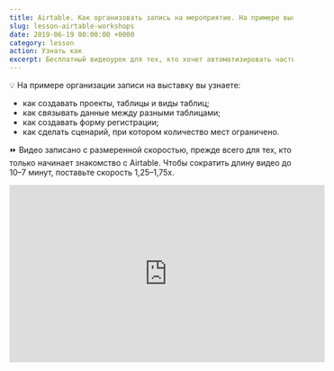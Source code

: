```yaml
---
title: Airtable. Как организовать запись на мероприятие. На примере выставки.
slug: lesson-airtable-workshops
date: 2019-06-19 00:00:00 +0000
category: lesson
action: Узнать как
excerpt: Бесплатный видеоурок для тех, кто хочет автоматизировать часть рутинной работы.
---
```

💡 На примере организации записи на выставку вы узнаете:
- как создавать проекты, таблицы и виды таблиц;
- как связывать данные между разными таблицами;
- как создавать форму регистрации;
- как сделать сценарий, при котором количество мест ограничено.

⏩ Видео записано с размеренной скоростью, прежде всего для тех, кто только начинает знакомство с Airtable. Чтобы сократить длину видео до 10–7 минут, поставьте скорость 1,25–1,75x.

<div class="video-container">
  <iframe width="560" height="315" src="https://www.youtube.com/embed/yTvDc4ADkgw" frameborder="0" allow="accelerometer; autoplay; encrypted-media; gyroscope; picture-in-picture" allowfullscreen></iframe>
</div>
